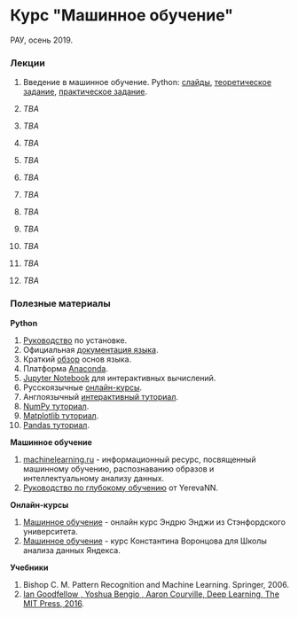 # Курс "Машинное обучение"
РАУ, осень 2019.

### Лекции

1. Введение в машинное обучение. Python:
[слайды](https://docs.google.com/presentation/d/11JSz6xmCq-gMQKyV3lSqVwnBpiBItX6SXSqn-BKfw3A/edit?usp=sharing), [теоретическое задание](https://forms.gle/HLFAu1BbR8UrJobp9), [практическое задание](https://yadi.sk/i/8yuMGmCOaF8fNg).

1. *TBA*

1. *TBA*

1. *TBA*

1. *TBA*

1. *TBA*

1. *TBA*

1. *TBA*

1. *TBA*

1. *TBA*

1. *TBA*

1. *TBA*


### Полезные материалы

**Python**

1. [Руководство](https://realpython.com/installing-python/) по установке.
1. Официальная [документация языка](https://www.python.org/doc/).
1. Краткий [обзор](https://cs231n.github.io/python-numpy-tutorial/#python-basic) основ языка.
1. Платформа [Anaconda](https://www.anaconda.com/distribution/#download-section).
1. [Jupyter Notebook](https://devpractice.ru/python-lesson-6-work-in-jupyter-notebook/) для интерактивных вычислений.
1. Русскоязычные [онлайн-курсы](https://pythonworld.ru/kursy/free.html).
1. Англоязычный [интерактивный туториал](https://www.learnpython.org/).
1. [NumPy туториал](https://docs.scipy.org/doc/numpy-dev/user/quickstart.html).
1. [Matplotlib туториал](http://matplotlib.org/users/pyplot_tutorial.html).
1. [Pandas туториал](http://pandas.pydata.org/pandas-docs/stable/tutorials.html).

**Машинное обучение**

1. [machinelearning.ru](http://www.machinelearning.ru) - информационный ресурс, посвященный машинному обучению, распознаванию образов и интеллектуальному анализу данных.
1. [Руководство по глубокому обучению](https://yerevann.com/a-guide-to-deep-learning/) от YerevaNN.

**Онлайн-курсы**

1. [Машинное обучение](https://ru.coursera.org/learn/machine-learning) - онлайн курс Эндрю Энджи из Стэнфордского университета.
1. [Машинное обучение](https://ru.coursera.org/learn/machine-learning) - курс Константина Воронцова для Школы анализа данных Яндекса.

**Учебники**

1. Bishop C. M. Pattern Recognition and Machine Learning. Springer, 2006.
1. [Ian Goodfellow , Yoshua Bengio , Aaron Courville, Deep Learning, The MIT Press, 2016](https://www.deeplearningbook.org/).
